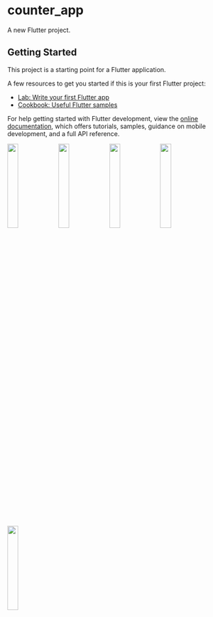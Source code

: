 # counter_app

A new Flutter project.

## Getting Started

This project is a starting point for a Flutter application.

A few resources to get you started if this is your first Flutter project:

- [Lab: Write your first Flutter app](https://docs.flutter.dev/get-started/codelab)
- [Cookbook: Useful Flutter samples](https://docs.flutter.dev/cookbook)

For help getting started with Flutter development, view the
[online documentation](https://docs.flutter.dev/), which offers tutorials,
samples, guidance on mobile development, and a full API reference.
<p>
<img src= "https://github.com/Meshva30/counter_app/assets/136339359/fbb3efc9-d417-40ad-8e99-c0913ffa7b49"width=22% heigh=35%>
<img src= "https://github.com/Meshva30/counter_app/assets/136339359/c9813112-62a3-44a8-b6e2-bedad759ea86"width=22% heigh=35%>
<img src= "https://github.com/Meshva30/counter_app/assets/136339359/5d8943b9-bb84-4c85-96ef-f0d0cc57573a"width=22% heigh=35%>
  <img src= "https://github.com/Meshva30/counter_app/assets/136339359/18ccd4ec-603a-42e2-ab9e-a627db8d7768"width=22% heigh=35%>
   <img src= "https://github.com/Meshva30/counter_app/assets/136339359/b2e15013-9f40-46d3-b553-5c5402614372"width=22% heigh=35%>
</p>



